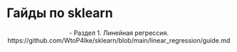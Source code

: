 
<h1>Гайды по sklearn</h1>
<p align="center">
- Раздел 1. Линейная регрессия. https://github.com/WtoP4Ike/sklearn/blob/main/linear_regression/guide.md
</p>
